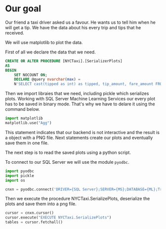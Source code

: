 # Our goal

Our friend a taxi driver asked us a favour. He wants us to tell him when he will get a tip. We have the data about his every trip and tips that he received.

We will use matplotlib to plot the data.


First of all we declare the data that we need.
```SQL
CREATE OR ALTER PROCEDURE [NYCTaxi].[SerializerPlots]
AS
BEGIN
    SET NOCOUNT ON;
    DECLARE @query nvarchar(max) =
    N'SELECT cast(tipped as int) as tipped, tip_amount, fare_amount FROM [NYCTaxi].[Trips]'
```

Then we import libraies that we need, including pickle which serializes plots. Working with SQL Server Machine Learning Services our every plot has to be saved in binary mode. That's why we have to delare it using the command below.

```python
import matplotlib
matplotlib.use("Agg")
```

This statement indicates that our backend is not interactive and the result is a object with a PNG file. Next statements create our plots and eventually save them in one file.

The next step is to read the saved plots using a python script.

To connect to our SQL Server we will use the module ```pyodbc```.

```python
import pyodbc
import pickle
import os

cnxn = pyodbc.connect('DRIVER={SQL Server};SERVER={MS};DATABASE={ML};Trusted_Connection=yes;')
```

Then we execute the procedure NYCTaxi.SerializePlots, deserialize the plots and save them into a png file.

```python
cursor = cnxn.cursor()
cursor.execute("EXECUTE NYCTaxi.SerializePlots")
tables = cursor.fetchall()
```

